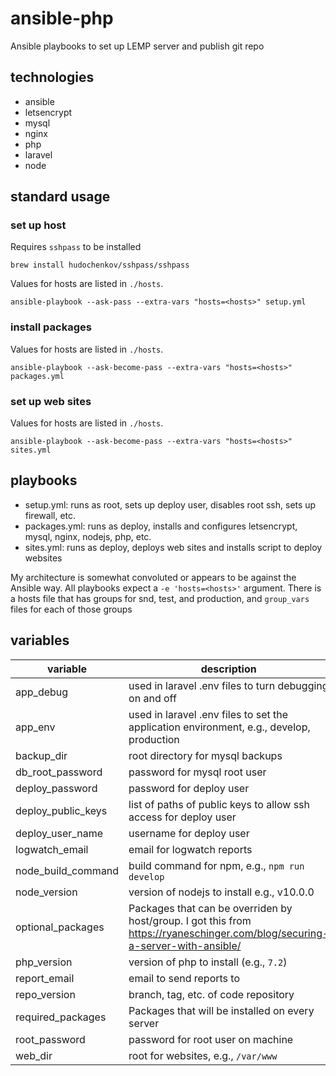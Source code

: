 # ansible-php

Ansible playbooks to set up LEMP server and publish git repo

## technologies
- ansible
- letsencrypt
- mysql
- nginx
- php
- laravel
- node

## standard usage

### set up host

Requires `sshpass` to be installed
```
brew install hudochenkov/sshpass/sshpass
```

Values for hosts are listed in `./hosts`.
```
ansible-playbook --ask-pass --extra-vars "hosts=<hosts>" setup.yml
```

### install packages
Values for hosts are listed in `./hosts`.
```
ansible-playbook --ask-become-pass --extra-vars "hosts=<hosts>" packages.yml
```

### set up web sites
Values for hosts are listed in `./hosts`.
```
ansible-playbook --ask-become-pass --extra-vars "hosts=<hosts>" sites.yml
```

## playbooks
- setup.yml: runs as root, sets up deploy user, disables root ssh, sets up firewall, etc.
- packages.yml: runs as deploy, installs and configures letsencrypt, mysql, nginx, nodejs, php, etc.
- sites.yml: runs as deploy, deploys web sites and installs script to deploy websites

My architecture is somewhat convoluted or appears to be against the Ansible way. All playbooks expect a `-e 'hosts=<hosts>'` argument. There is a hosts file that has groups for snd, test, and production, and `group_vars` files for each of those groups 

## variables
| variable | description |
|----------|-------------|
|app_debug| used in laravel .env files to turn debugging on and off |
|app_env| used in laravel .env files to set the application environment, e.g., develop, production |
|backup_dir| root directory for mysql backups |
|db_root_password| password for mysql root user |
|deploy_password| password for deploy user |
|deploy_public_keys| list of paths of public keys to allow ssh access for deploy user |
|deploy_user_name| username for deploy user |
|logwatch_email| email for logwatch reports |
|node_build_command| build command for npm, e.g., `npm run develop` |
|node_version| version of nodejs to install e.g., v10.0.0 |
|optional_packages| Packages that can be overriden by host/group. I got this from https://ryaneschinger.com/blog/securing-a-server-with-ansible/ |
|php_version| version of php to install (e.g., `7.2`) |
|report_email| email to send reports to |
|repo_version| branch, tag, etc. of code repository |
|required_packages| Packages that will be installed on every server |
|root_password| password for root user on machine |
|web_dir| root for websites, e.g., `/var/www` |
